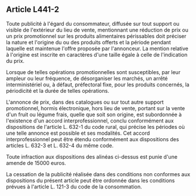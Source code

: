 Article L441-2
----
Toute publicité à l'égard du consommateur, diffusée sur tout support ou visible
de l'extérieur du lieu de vente, mentionnant une réduction de prix ou un prix
promotionnel sur les produits alimentaires périssables doit préciser la nature
et l'origine du ou des produits offerts et la période pendant laquelle est
maintenue l'offre proposée par l'annonceur. La mention relative à l'origine est
inscrite en caractères d'une taille égale à celle de l'indication du prix.

Lorsque de telles opérations promotionnelles sont susceptibles, par leur ampleur
ou leur fréquence, de désorganiser les marchés, un arrêté interministériel ou, à
défaut, préfectoral fixe, pour les produits concernés, la périodicité et la
durée de telles opérations.

L'annonce de prix, dans des catalogues ou sur tout autre support promotionnel,
hormis électronique, hors lieu de vente, portant sur la vente d'un fruit ou
légume frais, quelle que soit son origine, est subordonnée à l'existence d'un
accord interprofessionnel, conclu conformément aux dispositions de l'article L.
632-1 du code rural, qui précise les périodes où une telle annonce est possible
et ses modalités. Cet accord interprofessionnel peut être étendu conformément
aux dispositions des articles L. 632-3 et L. 632-4 du même code.

Toute infraction aux dispositions des alinéas ci-dessus est punie d'une amende
de 15000 euros.

La cessation de la publicité réalisée dans des conditions non conformes aux
dispositions du présent article peut être ordonnée dans les conditions prévues à
l'article L. 121-3 du code de la consommation.
